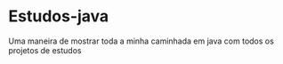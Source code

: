 # Estudos-java

Uma maneira de mostrar toda a minha caminhada em java com todos os projetos de estudos

